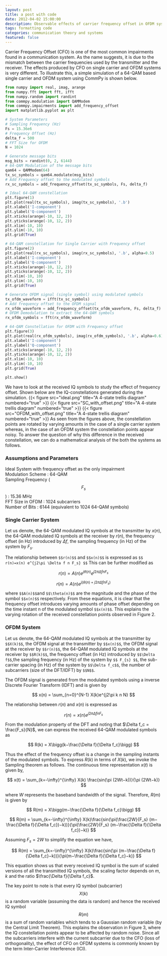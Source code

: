 ```yaml
---
layout: post
title: a post with code
date: 2012-04-02 15:00:00
description: Observable effects of carrier frequency offset in OFDM systems v/s single carrier systems.
tags: formatting code
categories: communication theory and systems
featured: false
---
```


Carrier Frequency Offset (CFO) is one of the most common impairments found in a communication system. As the name suggests, it is due to the mismatch between the carrier frequencies used by the transmitter and the receiver. The effects produced by CFO on single carrier and OFDM systems is very different. To illustrate this, a simple simulation of a 64-QAM based single carrier and OFDM system using CommPy is shown below.
```python
from numpy import real, imag, arange
from numpy.fft import fft, ifft
from numpy.random import randint
from commpy.modulation import QAMModem
from commpy.impairments import add_frequency_offset
import matplotlib.pyplot as plt

# System Parameters 
# Sampling Frequency (Hz)
Fs = 15.36e6 
# Frequency Offset (Hz)
delta_f = 500
# FFT Size for OFDM 
N = 1024

# Generate message bits
msg_bits = randint(0, 2, 6144)
# 64-QAM Modulation of the message bits
qam64 = QAMModem(64)
tx_sc_symbols = qam64.modulate(msg_bits)
# Add Frequency offset to the modulated symbols
rx_sc_symbols = add_frequency_offset(tx_sc_symbols, Fs, delta_f)

# Ideal 64-QAM constellation
plt.figure(1)
plt.plot(real(tx_sc_symbols), imag(tx_sc_symbols), '.b')
plt.xlabel('I-component')
plt.ylabel('Q-component')
plt.xticks(arange(-10, 12, 2))
plt.yticks(arange(-10, 12, 2))
plt.xlim(-10, 10)
plt.ylim(-10, 10)
plt.grid(True)

# 64-QAM constellation for Single Carrier with Frequency offset
plt.figure(2)
plt.plot(real(rx_sc_symbols), imag(rx_sc_symbols), '.b', alpha=0.5)
plt.xlabel('I-component')
plt.ylabel('Q-component')
plt.xticks(arange(-10, 12, 2))
plt.yticks(arange(-10, 12, 2))
plt.xlim(-10, 10)
plt.ylim(-10, 10)
plt.grid(True)

# Generate OFDM signal (single symbol) using modulated symbols
tx_ofdm_waveform = ifft(tx_sc_symbols)
# Add frequency offset to the OFDM signal
rx_ofdm_waveform = add_frequency_offset(tx_ofdm_waveform, Fs, delta_f)
# OFDM Demodulation to extract the 64-QAM symbols
rx_ofdm_symbols = fft(rx_ofdm_waveform)

# 64-QAM Constellation for OFDM with Frequency offset
plt.figure(3)
plt.plot(real(rx_ofdm_symbols), imag(rx_ofdm_symbols), '.b', alpha=0.6)
plt.xlabel('I-component')
plt.ylabel('Q-component')
plt.xticks(arange(-10, 12, 2))
plt.yticks(arange(-10, 12, 2))
plt.xlim(-10, 10)
plt.ylim(-10, 10)
plt.grid(True)

plt.show()
```
We have to look at the received IQ symbols to study the effect of frequency offset. Shown below are the IQ-constellations generated during the simulation.
{{< figure src="ideal.png" title="A 4-state trellis diagram" numbered="true" >}}
{{< figure src="SC_with_offset.png" title="A 4-state trellis diagram" numbered="true" >}}
{{< figure src="OFDM_with_offset.png" title="A 4-state trellis diagram" numbered="true" >}}
As seen from the figures above, the constellation points are rotated by varying amounts in the case of a single carrier system whereas, in the case of an OFDM system the constellation points appear noisy. To answer the question of why this difference in the received constellation, we can do a mathematical analysis of the both the systems as follows.

### Assumptions and Parameters
Ideal System with frequency offset as the only impairment  
Modulation Scheme : 64-QAM  
Sampling Frequency ($$F_s$$) : 15.36 MHz  
FFT Size in OFDM : 1024 subcarriers  
Number of Bits : 6144 (equivalent to 1024 64-QAM symbols)  
### Single Carrier System  
Let us denote, the 64-QAM modulated IQ symbols at the transmitter by $x(n)$, the 64-QAM modulated IQ symbols at the receiver by $r(n)$, the frequency offset (in Hz) introduced by $\Delta f$, the sampling frequency (in Hz) of the system by $F_s$.

The relationship between `$$r(n)$$` and `$$x(n)$$` is expressed as `$$ r(n)=x(n) e^{j2\pi \Delta f n F_s} $$`
This can be further modified as

$$r(n)=A(n)e^{j\theta(n)}e^{j2\pi \Delta fn F_s}$$ 

$$r(n)=A(n)e^{j(\theta(n)+j2\pi \Delta f n F_s)}$$

where `$$A(n)$$`and `$$\theta(n)$$` are the magnitude and the phase of the symbol `$$x(n)$$` respectively. From these equations, it is clear that the frequency offset introduces varying amounts of phase offset depending on the time instant n of the modulated symbol `$$x(n)$$`. This explains the varying rotation of the received constellation points observed in Figure 2.

### OFDM System
Let us denote, the 64-QAM modulated IQ symbols at the transmitter by `$$X(k)$$`, the OFDM signal at the transmitter by `$$x(n)$$`, the OFDM signal at the receiver by `$$r(n)$$`, the 64-QAM modulated IQ symbols at the receiver by `$$R(k)$$`, the frequency offset (in Hz) introduced by `$$\Delta f$$`,the sampling frequency (in Hz) of the system by `$$ F_{s} $$`, the sub-carrier spacing (in Hz) of the system by `$$\Delta f_c$$`, the number of subcarriers (size of the DFT/IDFT) by `$$N$$`.

The OFDM signal is generated from the modulated symbols using a inverse Discrete Fourier Transform (IDFT) and is given by

$$ x(n) = \sum_{n=0}^{N-1} X(k)e^{j2\pi k n N} $$

The relationship between $r(n)$ and $x(n)$ is expressed as

$$ r(n) = x(n)e^{j2\pi\Delta f n F_s} $$

From the modulation property of the DFT and noting that $\Delta f_c = \frac{F_s}{N}$, we can express the received 64-QAM modulated symbols as

$$ R(k) = X\bigg(k−\frac{\Delta f}{\Delta f_c}\bigg) $$  

Thus the effect of the frequency offset is a change in the sampling instants of the modulated symbols. To express $R(k)$ in terms of $X(k)$, we invoke the Sampling theorem as follows. The continuous time representation $x(t)$ is given by,

$$ x(t) = \sum_{k=-\infty}^{\infty} X(k) \frac{sin(\pi (2Wt−k))}{\pi (2Wt−k)} $$

where $W$ represents the baseband bandwidth of the signal. Therefore, $R(m)$ is given by

$$ R(m) = X\bigg(m−\frac{\Delta f}{\Delta f_c}\bigg) $$ 

$$ R(m) = \sum_{k=-\infty}^{\infty} X(k)\frac{sin(\pi(\frac{2W}{F_s} (m−\frac{\Delta f}{\Delta f_c})−k))}{\pi(\frac{2W}{F_s} (m−\frac{\Delta f}{\Delta f_c})−k)} $$

Assuming $F_s = 2W$ to simplify the equation we have,

$$ R(m) = \sum_{k=-\infty}^{\infty} X(k)\frac{sin(\pi (m−\frac{\Delta f}{\Delta f_c}−k))}{\pi(m−\frac{\Delta f}{\Delta f_c}−k)} $$

This equation shows us that every received IQ symbol is the sum of scaled versions of all the transmitted IQ symbols, the scaling factor depends on $m$, $k$ and the ratio $\frac{\Delta f}{\Delta f_c}$. 

The key point to note is that every IQ symbol (subcarrier) $$X(k)$$ is a random variable (assuming the data is random) and hence the received IQ symbol $$R(m)$$ is a sum of random variables which tends to a Gaussian random variable (by the Central Limit Theorem). This explains the observation in Figure 3, where the IQ constellation points appear to be affected by random noise. Since all the subcarriers interfere with the current subcarrier due to the CFO (loss of orthogonality), the effect of CFO on OFDM systems is commonly known by the term Inter-Carrier Interference (ICI).